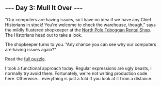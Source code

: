 ## --- Day 3: Mull It Over ---
"Our computers are having issues, so I have no idea if we have any Chief Historians in stock! You're welcome to check the warehouse, though," says the mildly flustered shopkeeper at the [North Pole Toboggan Rental Shop](/2020/day/2). The Historians head out to take a look.

The shopkeeper turns to you. "Any chance you can see why our computers are having issues again?"

Read the [full puzzle](https://adventofcode.com/2024/day/3).

I took a functional approach today. Regular expressions are ugly beasts, I normally try avoid them. Fortunately, we're not writing production code here. Otherwise... everything is just a fold if you look at it from a distance.
